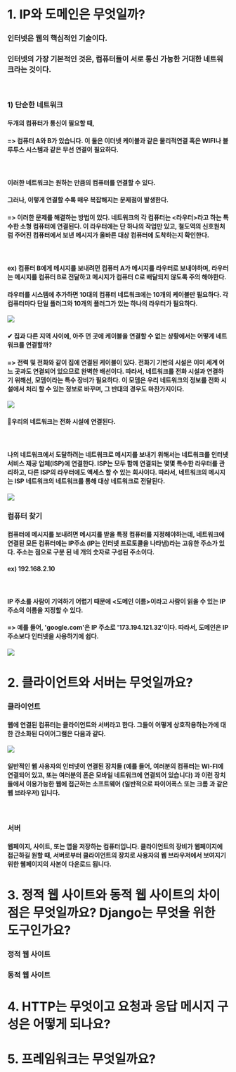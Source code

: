 # 1. IP와 도메인은 무엇일까?
  ### 인터넷은 웹의 핵심적인 기술이다.
  ### 인터넷의 가장 기본적인 것은, 컴퓨터들이 서로 통신 가능한 거대한 네트워크라는 것이다. 
 <br>
  
  ### 1) 단순한 네트워크
  #### 두개의 컴퓨터가 통신이 필요할 때, 
  #### => 컴퓨터 A와 B가 있습니다. 이 둘은 이더넷 케이블과 같은 물리적연결 혹은 WIFI나 블루투스 시스템과 같은 무선 연결이 필요하다.
  <br>

  #### 이러한 네트워크는 원하는 만큼의 컴퓨터를 연결할 수 있다.
  #### 그러나, 이렇게 연결할 수록 매우 복잡해지는 문제점이 발생한다. 
  #### => 이러한 문제를 해결하는 방법이 있다. 네트워크의 각 컴퓨터는 <라우터>라고 하는 특수한 소형 컴퓨터에 연결된다. 이 라우터에는 단 하나의 작업만 있고, 철도역의 신호원처럼 주어진 컴퓨터에서 보낸 메시지가 올바른 대상 컴퓨터에 도착하는지 확인한다.
  <br>

  #### ex) 컴퓨터 B에게 메시지를 보내려먼 컴퓨터 A가 메시지를 라우터로 보내야하며, 라우터는 메시지를 컴퓨터 B로 전달하고 메시지가 컴퓨터 C로 배달되지 않도록 주의 해야한다. 
  #### 라우터를 시스템에 추가하면 10대의 컴퓨터 네트워크에는 10개의 케이블만 필요하다. 각 컴퓨터마다 단일 플러그와 10개의 플러그가 있는 하나의 라우터가 필요하다. 

<img src="https://developer.mozilla.org/en-US/docs/Learn/Common_questions/Web_mechanics/How_does_the_Internet_work/internet-schema-3.png">

#### ✔ 집과 다른 지역 사이에, 아주 먼 곳에 케이블을 연결할 수 없는 상황에서는 어떻게 네트워크를 연결할까?
#### => 전력 및 전화와 같이 집에 연결된 케이블이 있다. 전화기 기반의 시설은 이미 세계 어느 곳과도 연결되어 있으므로 완벽한 배선이다. 따라서, 네트워크를 전화 시설과 연결하기 위해선, <strong>모뎀</strong>이라는 특수 장비가 필요하다. 이 모뎀은 우리 네트워크의 정보를 전화 시설에서 처리 할 수 있는 정보로 바꾸며, 그 반대의 경우도 마찬가지이다.   

<img src="https://developer.mozilla.org/en-US/docs/Learn/Common_questions/Web_mechanics/How_does_the_Internet_work/internet-schema-6.png">

#### 🔹우리의 네트워크는 전화 시설에 연결된다.
<br>

#### 나의 네트워크에서 도달하려는 네트워크로 메시지를 보내기 위해서는 네트워크를 인터넷 서비스 제공 업체(ISP)에 연결한다. ISP는 모두 함께 연결되는 몇몇 특수한 라우터를 관리하고, 다른 ISP의 라우터에도 액세스 할 수 있는 회사이다. 따라서, 네트워크의 메시지는 ISP 네트워크의 네트워크를 통해 대상 네트워크로 전달된다.  
<img src="https://developer.mozilla.org/en-US/docs/Learn/Common_questions/Web_mechanics/How_does_the_Internet_work/internet-schema-7.png">

<br>

### 컴퓨터 찾기
#### 컴퓨터에 메시지를 보내려면 메시지를 받을 특정 컴퓨터를 지정해야하는데, 네트워크에 연결된 모든 컴퓨터에는 IP주소 (IP는 인터넷 프로토콜을 나타냄)라는 고유한 주소가 있다. 주소는 점으로 구분 된 네 개의 숫자로 구성된 주소이다. 
#### ex) 192.168.2.10

<br>

#### IP 주소를 사람이 기억하기 어렵기 때문에 <도메인 이름>이라고 사람이 읽을 수 있는 IP 주소의 이름을 지정할 수 있다. 
#### => 예를 들어, 'google.com'은 IP 주소로 '173.194.121.32'이다. 따라서, 도메인은 IP주소보다 인터넷을 사용하기에 쉽다. 

<img src="https://developer.mozilla.org/en-US/docs/Learn/Common_questions/Web_mechanics/How_does_the_Internet_work/dns-ip.png">

<br>

# 2. 클라이언트와 서버는 무엇일까요?
  ### 클라이언트 
  #### 웹에 연결된 컴퓨터는 클라이언트와 서버라고 한다. 그들이 어떻게 상호작용하는가에 대한 간소화된 다이어그램은 다음과 같다. 
  <img src="https://developer.mozilla.org/ko/docs/Learn/Getting_started_with_the_web/How_the_Web_works/client-server.jpg">
  
  #### 일반적인 웹 사용자의 인터넷이 연결된 장치들 (예를 들어, 여러분의 컴퓨터는 WI-FI에 연결되어 있고, 또는 여러분의 폰은 모바일 네트워크에 연결되어 있습니다) 과 이런 장치들에서 이용가능한 웹에 접근하는 소프트웨어 (일반적으로 파이어폭스 또는 크롬 과 같은 웹 브라우저) 입니다. 
  <br>

  ### 서버
  #### 웹페이지, 사이트, 또는 앱을 저장하는 컴퓨터입니다. 클라이언트의 장비가 웹페이지에 접근하길 원할 때, 서버로부터 클라이언트의 장치로 사용자의 웹 브라우저에서 보여지기 위한 웹페이지의 사본이 다운로드 됩니다.

# 3. 정적 웹 사이트와 동적 웹 사이트의 차이점은 무엇일까요? Django는 무엇을 위한 도구인가요?

  ### 정적 웹 사이트
  #### 
  ### 동적 웹 사이트 
  #### 

# 4. HTTP는 무엇이고 요청과 응답 메시지 구성은 어떻게 되나요?

# 5. 프레임워크는 무엇일까요?
